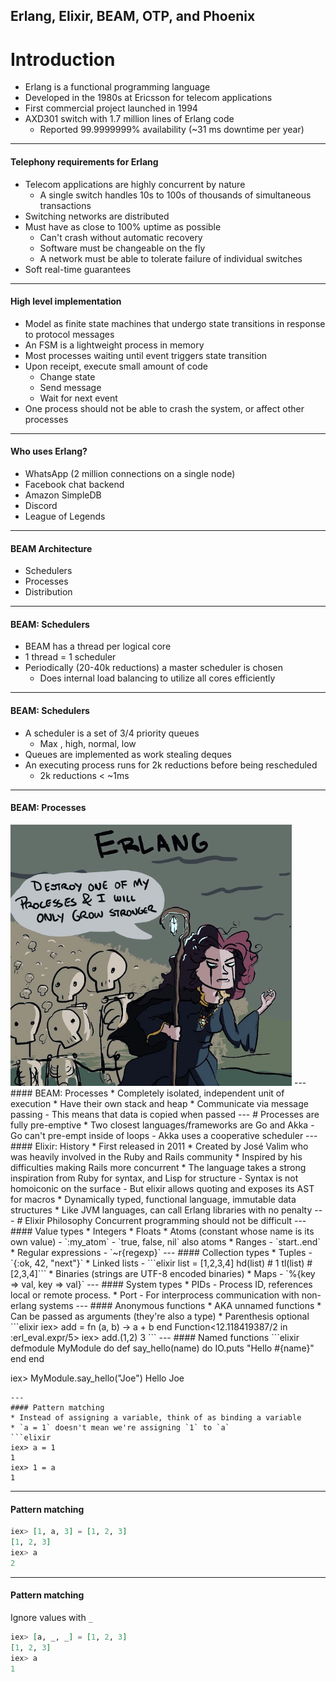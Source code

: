 Erlang, Elixir, BEAM, OTP, and Phoenix
---

# Introduction
* Erlang is a functional programming language
* Developed in the 1980s at Ericsson for telecom applications
* First commercial project launched in 1994
* AXD301 switch with 1.7 million lines of Erlang code
  - Reported 99.9999999% availability (~31 ms downtime per year)
---
#### Telephony requirements for Erlang
* Telecom applications are highly concurrent by nature
  - A single switch handles 10s to 100s of thousands of simultaneous transactions
* Switching networks are distributed
* Must have as close to 100% uptime as possible
  - Can't crash without automatic recovery
  - Software must be changeable on the fly
  - A network must be able to tolerate failure of individual switches
* Soft real-time guarantees
---
#### High level implementation
* Model as finite state machines that undergo state transitions in response to protocol messages
* An FSM is a lightweight process in memory
* Most processes waiting until event triggers state transition
* Upon receipt, execute small amount of code
  - Change state
  - Send message
  - Wait for next event
* One process should not be able to crash the system, or affect other processes
---
#### Who uses Erlang?
* WhatsApp (2 million connections on a single node)
* Facebook chat backend
* Amazon SimpleDB
* Discord
* League of Legends
---
#### BEAM Architecture
* Schedulers
* Processes
* Distribution
---
#### BEAM: Schedulers
* BEAM has a thread per logical core
* 1 thread = 1 scheduler
* Periodically (20-40k reductions) a master scheduler is chosen
  - Does internal load balancing to utilize all cores efficiently
---
#### BEAM: Schedulers
* A scheduler is a set of 3/4 priority queues
  - Max , high, normal, low
* Queues are implemented as work stealing deques
* An executing process runs for 2k reductions before being rescheduled
  - 2k reductions < ~1ms
---
#### BEAM: Processes
<img src="./memes/process_necromancer.jpg" style="width: 450px;"/>
---
#### BEAM: Processes
* Completely isolated, independent unit of execution
* Have their own stack and heap
* Communicate via message passing
  - This means that data is copied when passed
---
# Processes are fully pre-emptive
* Two closest languages/frameworks are Go and Akka
  - Go can't pre-empt inside of loops
  - Akka uses a cooperative scheduler
---
#### Elixir: History
* First released in 2011
* Created by José Valim who was heavily involved in the Ruby and Rails community
* Inspired by his difficulties making Rails more concurrent
* The language takes a strong inspiration from Ruby for syntax, and Lisp for structure
  - Syntax is not homoiconic on the surface
  - But elixir allows quoting and exposes its AST for macros
* Dynamically typed, functional language, immutable data structures
* Like JVM languages, can call Erlang libraries with no penalty
---
# Elixir Philosophy
Concurrent programming should not be difficult
---
#### Value types
* Integers
* Floats
* Atoms (constant whose name is its own value)
  - `:my_atom`
  - `true, false, nil` also atoms
* Ranges
  - `start..end`
* Regular expressions
  - `~r{regexp}`
---
#### Collection types
* Tuples
  - `{:ok, 42, "next"}`
* Linked lists
  - ```elixir
  list = [1,2,3,4]
  hd(list) # 1
  tl(list) # [2,3,4]```
* Binaries (strings are UTF-8 encoded binaries)
* Maps
  - `%{key => val, key => val}`
---
#### System types
* PIDs
  - Process ID, references local or remote process.
* Port
  - For interprocess communication with non-erlang systems
---
#### Anonymous functions
* AKA unnamed functions
* Can be passed as arguments (they're also a type)
* Parenthesis optional
```elixir
iex> add = fn (a, b) -> a + b end
Function<12.118419387/2 in :erl_eval.expr/5>
iex> add.(1,2)
3
```
---
#### Named functions
```elixir
defmodule MyModule do
  def say_hello(name) do
    IO.puts "Hello #{name}"
  end
end

iex> MyModule.say_hello("Joe")
Hello Joe
```
---
#### Pattern matching
* Instead of assigning a variable, think of as binding a variable
* `a = 1` doesn't mean we're assigning `1` to `a`
```elixir
iex> a = 1
1
iex> 1 = a
1
```
---
#### Pattern matching
```elixir
iex> [1, a, 3] = [1, 2, 3]
[1, 2, 3]
iex> a
2
```
---
#### Pattern matching
Ignore values with `_`
```elixir
iex> [a, _, _] = [1, 2, 3]
[1, 2, 3]
iex> a
1
```
